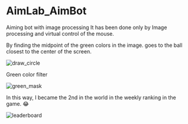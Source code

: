 # AimLab_AimBot
  Aiming bot with image processing
  It has been done only by Image processing and virtual control of the mouse.

  By finding the midpoint of the green colors in the image. goes to the ball closest to the center of the screen.
  
![draw_circle](https://user-images.githubusercontent.com/44750494/172468388-622d4967-7d5f-47df-bf41-1fea0dea4dba.gif)

  Green color filter
  
![green_mask](https://user-images.githubusercontent.com/44750494/172468651-662575fc-18f6-4394-80c7-46d65de539a4.gif)

In this way, I became the 2nd in the world in the weekly ranking in the game. 😂

![leaderboard](https://user-images.githubusercontent.com/44750494/172473862-a48b740d-982a-4bce-8595-a0c2b22933a2.jpg)
